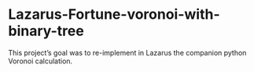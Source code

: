 # Lazarus-Fortune-voronoi-with-binary-tree
This project’s goal was to re-implement in Lazarus the companion python Voronoi calculation. 
